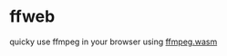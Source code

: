 # ffweb

quicky use ffmpeg in your browser using [ffmpeg.wasm](https://github.com/ffmpegwasm/ffmpeg.wasm)
